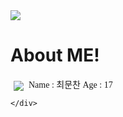 
<!DOCTYPE html>
<html lang="en">
<body>
    <img src="https://capsule-render.vercel.app/api?type=Slice&color=auto&height=300&section=header&text=Hello!&fontSize=90" />
</body>
</html> 

# About ME!
<!DOCTYPE html>
<html lang="en">
<body>
    <div>
        <img align="left" style="padding : 5px;"src="https://cdn.discordapp.com/attachments/942420868846460993/1039150706352996352/gd.jpg" />
        <div style="font-family: 'TmoneyRoundWindExtraBold'; src: url('https://cdn.jsdelivr.net/gh/projectnoonnu/noonfonts_20-07@1.0/TmoneyRoundWindExtraBold.woff') format('woff'); font-weight: normal; font-style: normal;">
            <a align="left" >Name : 최문찬</a>
            <a align="left" >Age : 17</a>
        </div>
       
    </div>
</body>
</html> 
